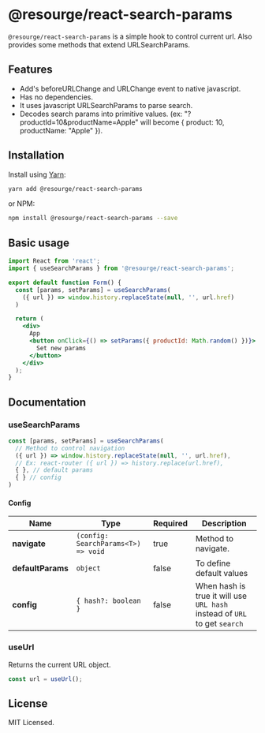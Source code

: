 # @resourge/react-search-params

`@resourge/react-search-params` is a simple hook to control current url. Also provides some methods that extend URLSearchParams.

## Features

- Add's beforeURLChange and URLChange event to native javascript.
- Has no dependencies. 
- It uses javascript URLSearchParams to parse search.
- Decodes search params into primitive values. (ex: "?productId=10&productName=Apple" will become { product: 10, productName: "Apple" }).


## Installation

Install using [Yarn](https://yarnpkg.com):

```sh
yarn add @resourge/react-search-params
```

or NPM:

```sh
npm install @resourge/react-search-params --save
```

## Basic usage

```jsx
import React from 'react';
import { useSearchParams } from '@resourge/react-search-params';

export default function Form() {
  const [params, setParams] = useSearchParams(
    ({ url }) => window.history.replaceState(null, '', url.href)
  )

  return (
    <div> 
	  App
      <button onClick={() => setParams({ productId: Math.random() })}>
        Set new params
      </button>
	</div>
  );
}
```

## Documentation

### useSearchParams

```Typescript
const [params, setParams] = useSearchParams(
  // Method to control navigation
  ({ url }) => window.history.replaceState(null, '', url.href),
  // Ex: react-router ({ url }) => history.replace(url.href),
  { }, // default params
  { } // config
)
```

#### Config

| Name | Type | Required | Description |
| ---- | ---- | -------- | ----------- |
| **navigate** | `(config: SearchParams<T>) => void` | true | Method to navigate. |
| **defaultParams** | `object` | false | To define default values |
| **config** | `{ hash?: boolean }` | false | When hash is true it will use `URL hash` instead of `URL` to get `search` |

### useUrl

Returns the current URL object.

```Typescript
const url = useUrl();
```

## License

MIT Licensed.